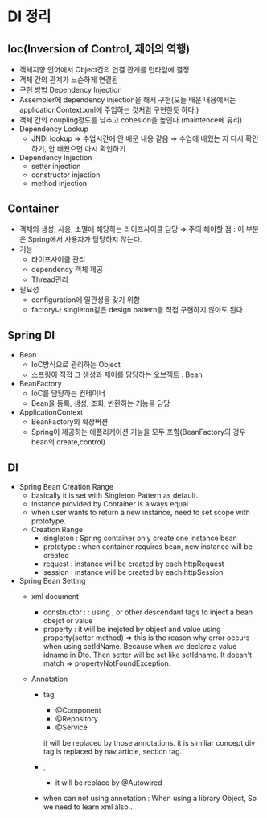 # DI 정리

## Ioc(Inversion of Control, 제어의 역행)

- 객체지향 언어에서 Object간의 연결 관계를 런타임에 결정
- 객체 간의 관계가 느슨하게 연결됨
- 구현 방법 Dependency Injection
- Assembler에 dependency injection을 해서 구현(오늘 배운 내용에서는 applicationContext.xml에 주입하는 것처럼 구현한듯 하다.)
- 객체 간의 coupling정도를 낮추고 cohesion을 높인다.(maintence에 유리)
- Dependency Lookup
    - JNDI lookup ⇒ 수업시간에 안 배운 내용 같음 ⇒ 수업에 배웠는 지 다시 확인하기, 안 배웠으면 다시 확인하기
- Dependency Injection
    - setter injection
    - constructor injection
    - method injection

## Container

- 객체의 생성, 사용, 소멸에 해당하는 라이프사이클 담당 ⇒ 주의 해야할 점 :  이 부분은 Spring에서 사용자가 담당하지 않는다.
- 기능
    - 라이프사이클 관리
    - dependency 객체 제공
    - Thread관리
- 필요성
    - configuration에 일관성을 갖기 위함
    - factory나 singleton같은 design pattern을 직접 구현하지 않아도 된다.

## Spring DI

- Bean
    - IoC방식으로 관리하는 Object
    - 스프링이 직접 그 생성과 제어를 담당하는 오브젝트 : Bean
- BeanFactory
    - IoC를 담당하는 컨테이너
    - Bean을 등록, 생성, 조회, 반환하는 기능을 담당
- ApplicationContext
    - BeanFactory의 확장버젼
    - Spring이 제공하는 애플리케이션 기능을 모두 포함(BeanFactory의 경우 bean의 create,control)

## DI

- Spring Bean Creation Range
    - basically it is set with Singleton Pattern as default.
    - Instance provided by Container is always equal
    - when user wants to return a new instance, need to set scope with prototype.
    - Creation Range
        - singleton : Spring container only create one instance bean
        - prototype : when container requires bean, new instance will be created
        - request : instance will be created by each httpRequest
        - session : instance will be created by each httpSession
- Spring Bean Setting
    - xml document
        - constructor : <constructor-arg> : using <ref> ,<value>  or other descendant tags to inject a bean obejct or value
        - property : it will be inejcted by object and value using property(setter method) ⇒ this is the reason why error occurs when using setIdName. Because when we declare a value idname in Dto. Then setter will be set like setIdname. It doesn't match ⇒ propertyNotFoundException.

    - Annotation
        - <bean> tag
            - @Component
            - @Repository
            - @Service

            it will be replaced by those annotations. it is similiar concept div tag is replaced by nav,article, section tag.

        - <constructor-arg>, <property>
            - it will be replace by @Autowired

        - when can not using annotation :  When using a library Object, So we need to learn xml also..